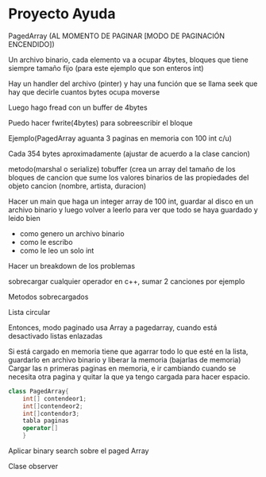 # Proyecto Ayuda

PagedArray (AL MOMENTO DE PAGINAR [MODO DE PAGINACIÓN ENCENDIDO])

Un archivo binario, cada elemento va a ocupar 4bytes, bloques que tiene siempre tamaño fijo (para este ejemplo que son enteros int)

Hay un handler del archivo (pinter) y hay una función que se llama seek que hay que decirle cuantos bytes ocupa moverse

Luego hago fread con un buffer de 4bytes

Puedo hacer fwrite(4bytes) para sobreescribir el bloque

Ejemplo(PagedArray aguanta 3 paginas en memoria con 100 int c/u)

Cada 354 bytes aproximadamente (ajustar de acuerdo a la clase cancion)

metodo(marshal o serialize) tobuffer (crea un array del tamaño de los bloques de cancion que sume los valores binarios de las propiedades del objeto cancion (nombre, artista, duracion)

Hacer un main que haga un integer array de 100 int, guardar al disco en un archivo binario y luego volver a leerlo para ver que todo se haya guardado y leido bien

- como genero un archivo binario
- como le escribo
- como le leo un solo int

Hacer un breakdown de los problemas

sobrecargar cualquier operador en c++, sumar 2 canciones por ejemplo

Metodos sobrecargados

Lista circular

Entonces, modo paginado usa Array a pagedarray, cuando está desactivado listas enlazadas

Si está cargado en memoria tiene que agarrar todo lo que esté en la lista, guardarlo en archivo binario y liberar la memoria (bajarlas de memoria) Cargar las n primeras paginas en memoria, e ir cambiando cuando se necesita otra pagina y quitar la que ya tengo cargada para hacer espacio.

```cpp
class PagedArray{
	int[] contendeor1;
	int[]contendeor2;
	int[]contendor3;
	tabla paginas
	operator[]
	}
```

Aplicar binary search sobre el paged Array

Clase observer